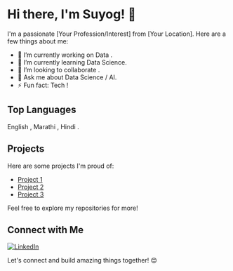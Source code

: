 
# Hi there, I'm Suyog! 👋

I'm a passionate [Your Profession/Interest] from [Your Location]. Here are a few things about me:

- 🔭 I’m currently working on Data .
- 🌱 I’m currently learning Data Science.
- 👯 I’m looking to collaborate .
- 💬 Ask me about Data Science / AI.
- ⚡ Fun fact: Tech ! 


## Top Languages

English  , Marathi , Hindi .

## Projects

Here are some projects I'm proud of:

- [Project 1](https://github.com/suyog56/Chronic-Kidney-Disease-)
- [Project 2](https://github.com/suyog56/Bank-Data-Classification-)
- [Project 3](https://github.com/suyog56/POWER-BI-COMPUTER-HARDWARE)

Feel free to explore my repositories for more!

## Connect with Me

[![LinkedIn](https://img.shields.io/badge/LinkedIn-Connect-blue)]((https://www.linkedin.com/in/suyog-hole-b31066132/))

Let's connect and build amazing things together! 😊
